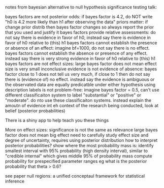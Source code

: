 notes from bayesian alternative to null hypothesis significance testing talk:

bayes factors are not posterior odds: if bayes factor is 4.2, do NOT write "h0 is 4.2 more likely than h1 after observing the data"
priors matter: if change prior distrib then bayes factor changes so always report the prior that you used and justify it
bayes factors provide relative assessments: do not say there is evidence in favor of h0, instead say there is evidence in favor of h0 relative to (this) h1
bayes factors cannot establish the presence or absence of an effect: imagine bf=1000, do not say there is no effect. bayes factors cannot establish the absence or presence of any effect. instead say there is very strong evidence in favor of h0 relative to (this) h1
bayes factors are not effect sizes: large bayes factor does not mean effect size is very small
inconclusive evidence is not evidence of absence: bayes factor close to 1 does not tell us very much, if close to 1 then do not say there is (evidence of) no effect. instead say the evidence is ambiguous or the observated data are equally predicatble under either hypothesis
using description labels is not problem-free: imagine bayes factor = 0.5, can't use different classificaiton system to label "substantial" or "positive" or "moderate". do nto use these classificaiton systems. instead explain the amoutn of evidence int eh context of the research being conducted, look at belief (posterior probabilities)

There is a shiny app to help teach you these things

More on effect sizes:
significance is not the same as relevance
large bayes factor does not mean big effect
need to carefully study effect size and degree of uncertainty, requires using posterior distribution
how to interpret posterior probabilities?
    show where the most probability mass is: identify smallest interval with 95% probability (high density interval), similar to "credible internal" which gives middle 95% of probability mass
    compute probability for prespecified parameter ranges eg what is the posterior probability that theta > 0.6?

see paper null regions: a unified conceptaul framework for statistical inference
